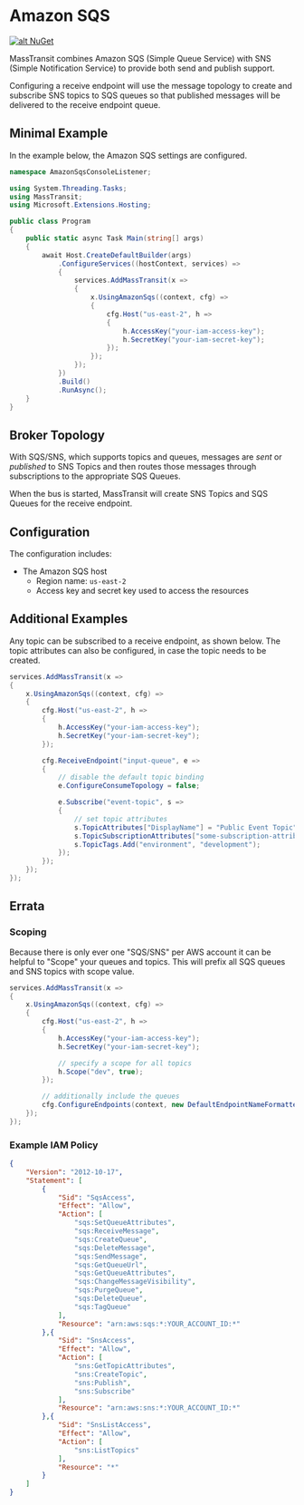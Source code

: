 # Amazon SQS

[![alt NuGet](https://img.shields.io/nuget/v/MassTransit.AmazonSQS.svg "NuGet")](https://nuget.org/packages/MassTransit.AmazonSQS/)


MassTransit combines Amazon SQS (Simple Queue Service) with SNS (Simple Notification Service) to provide both send and publish support.

Configuring a receive endpoint will use the message topology to create and subscribe SNS topics to SQS queues so that published messages will be delivered to the receive endpoint queue.

## Minimal Example 

In the example below, the Amazon SQS settings are configured.

```csharp
namespace AmazonSqsConsoleListener;

using System.Threading.Tasks;
using MassTransit;
using Microsoft.Extensions.Hosting;

public class Program
{
    public static async Task Main(string[] args)
    {
        await Host.CreateDefaultBuilder(args)
            .ConfigureServices((hostContext, services) =>
            {
                services.AddMassTransit(x =>
                {
                    x.UsingAmazonSqs((context, cfg) =>
                    {
                        cfg.Host("us-east-2", h =>
                        {
                            h.AccessKey("your-iam-access-key");
                            h.SecretKey("your-iam-secret-key");
                        });
                    });
                });
            })
            .Build()
            .RunAsync();
    }
}
```

## Broker Topology

With SQS/SNS, which supports topics and queues, messages are _sent_ or _published_ to SNS Topics and then routes those messages through subscriptions to the appropriate SQS Queues.

When the bus is started, MassTransit will create SNS Topics and SQS Queues for the receive endpoint.

## Configuration

The configuration includes:

* The Amazon SQS host
  - Region name: `us-east-2`
  - Access key and secret key used to access the resources

## Additional Examples

Any topic can be subscribed to a receive endpoint, as shown below. The topic attributes can also be configured, in case the topic needs to be created.

```csharp
services.AddMassTransit(x =>
{
    x.UsingAmazonSqs((context, cfg) =>
    {
        cfg.Host("us-east-2", h =>
        {
            h.AccessKey("your-iam-access-key");
            h.SecretKey("your-iam-secret-key");
        });

        cfg.ReceiveEndpoint("input-queue", e =>
        {
            // disable the default topic binding
            e.ConfigureConsumeTopology = false;

            e.Subscribe("event-topic", s =>
            {
                // set topic attributes
                s.TopicAttributes["DisplayName"] = "Public Event Topic";
                s.TopicSubscriptionAttributes["some-subscription-attribute"] = "some-attribute-value";
                s.TopicTags.Add("environment", "development");
            });
        });
    });
});
```

## Errata

### Scoping

Because there is only ever one "SQS/SNS" per AWS account it can be helpful to "Scope" your queues and topics. This will prefix all SQS queues and SNS topics with scope value.

```csharp
services.AddMassTransit(x =>
{
    x.UsingAmazonSqs((context, cfg) =>
    {
        cfg.Host("us-east-2", h =>
        {
            h.AccessKey("your-iam-access-key");
            h.SecretKey("your-iam-secret-key");

            // specify a scope for all topics
            h.Scope("dev", true);
        });

        // additionally include the queues
        cfg.ConfigureEndpoints(context, new DefaultEndpointNameFormatter("dev-", false));
    });
});
```

### Example IAM Policy

```json
{
    "Version": "2012-10-17",
    "Statement": [
        {
            "Sid": "SqsAccess",
            "Effect": "Allow",
            "Action": [
                "sqs:SetQueueAttributes",
                "sqs:ReceiveMessage",
                "sqs:CreateQueue",
                "sqs:DeleteMessage",
                "sqs:SendMessage",
                "sqs:GetQueueUrl",
                "sqs:GetQueueAttributes",
                "sqs:ChangeMessageVisibility",
                "sqs:PurgeQueue",
                "sqs:DeleteQueue",
                "sqs:TagQueue"
            ],
            "Resource": "arn:aws:sqs:*:YOUR_ACCOUNT_ID:*"
        },{
            "Sid": "SnsAccess",
            "Effect": "Allow",
            "Action": [
                "sns:GetTopicAttributes",
                "sns:CreateTopic",
                "sns:Publish",
                "sns:Subscribe"
            ],
            "Resource": "arn:aws:sns:*:YOUR_ACCOUNT_ID:*"
        },{
            "Sid": "SnsListAccess",
            "Effect": "Allow",
            "Action": [
                "sns:ListTopics"
            ],
            "Resource": "*"
        }
    ]
}
```
